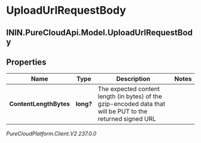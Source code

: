 # UploadUrlRequestBody

## ININ.PureCloudApi.Model.UploadUrlRequestBody

## Properties

|Name | Type | Description | Notes|
|------------ | ------------- | ------------- | -------------|
| **ContentLengthBytes** | **long?** | The expected content length (in bytes) of the gzip-encoded data that will be PUT to the returned signed URL | |



_PureCloudPlatform.Client.V2 237.0.0_
